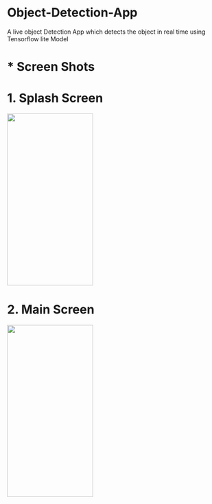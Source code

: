 # Object-Detection-App
A live object Detection App which detects the object in real time using Tensorflow lite Model
# * Screen Shots

# 1. Splash Screen
<img src ="https://user-images.githubusercontent.com/68765059/119779414-4b4c9e00-bee6-11eb-8bcb-a4d038c99a01.gif" width= "200" height ="400">

# 2. Main Screen
<img src ="https://user-images.githubusercontent.com/68765059/119781267-71733d80-bee8-11eb-8961-b501c7fdca68.jpeg" width= "200" height ="400"> 
